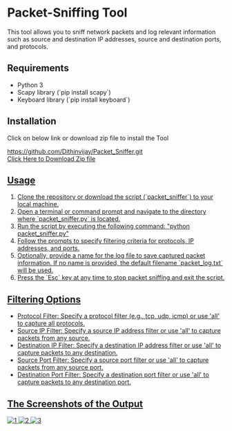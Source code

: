 <h1>Packet-Sniffing Tool</h1>
<p>This tool allows you to sniff network packets and log relevant information such as source and destination IP addresses, source and destination ports, and protocols.
</p>
<h2>Requirements</h2>
<ul>
<li>
Python 3
</li>
<li>
Scapy library (`pip install scapy`)
</li>
<li>
Keyboard library (`pip install keyboard`)
</li>
</li>
</ul>
<h2>
  Installation
</h2>
<p>Click on below link or download zip file to install the Tool</p>
<a href="https://github.com/Dithinvijay/Packet_Sniffer.git">https://github.com/Dithinvijay/Packet_Sniffer.git</a> <br>
<a href="https://github.com/Dithinvijay/Packet_Sniffer/archive/refs/heads/main.zip">Click Here to Download Zip file</>
<h2>Usage</h2>
<ol>
<li>Clone the repository or download the script (`packet_sniffer`) to your local machine.</li>
<li>Open a terminal or command prompt and navigate to the directory where `packet_sniffer.py` is located.</li>
<li>Run the script by executing the following command: "python packet_sniffer.py"</li>
<li>Follow the prompts to specify filtering criteria for protocols, IP addresses, and ports.</li>
<li> Optionally, provide a name for the log file to save captured packet information. If no name is provided, the default filename `packet_log.txt` will be used.</li>
<li>Press the `Esc` key at any time to stop packet sniffing and exit the script.</li>
</ol>
<h2>Filtering Options</h2>
<ul>
  <li>Protocol Filter: Specify a protocol filter (e.g., tcp, udp, icmp) or use 'all' to capture all protocols.</li>
  <li>Source IP Filter: Specify a source IP address filter or use 'all' to capture packets from any source.</li>
  <li>Destination IP Filter: Specify a destination IP address filter or use 'all' to capture packets to any destination.</li>
  <li>Source Port Filter: Specify a source port filter or use 'all' to capture packets from any source port.</li>
  <li>Destination Port Filter: Specify a destination port filter or use 'all' to capture packets to any destination port.</li>
</ul>
<h2>The Screenshots of the Output</h2>

![1](https://github.com/Dithinvijay/Packet_Sniffer/assets/123413489/e693f564-26c1-4a95-823a-527369f978ca)
![2](https://github.com/Dithinvijay/Packet_Sniffer/assets/123413489/d19f4e44-4930-42ca-a8e7-1ed47d92dcab)
![3](https://github.com/Dithinvijay/Packet_Sniffer/assets/123413489/9cfcb277-7223-44a3-82d6-17abd58eba96)
